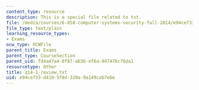 ```yaml
---
content_type: resource
description: This is a special file related to txt.
file: /media/courses/6-858-computer-systems-security-fall-2014/e94ce733d4105f8d320a9a149cab7e6e_q14-1_review.txt
file_type: text/plain
learning_resource_types:
- Exams
ocw_type: OCWFile
parent_title: Exams
parent_type: CourseSection
parent_uid: fd4a47a4-0f87-ab36-ef6a-94747bc76da1
resourcetype: Other
title: q14-1_review.txt
uid: e94ce733-d410-5f8d-320a-9a149cab7e6e
---
```

